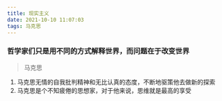 ```yaml
---
title: 现实主义
date: 2021-10-10 11:07:03
tags: 马克思
---
```


### 哲学家们只是用不同的方式解释世界，而问题在于改变世界

> 马克思

1. 马克思无情的自我批判精神和无比认真的态度，不断地驱策他去做新的探索
2. 马克思是个不知疲倦的思想家，对于他来说，思维就是最高的享受


